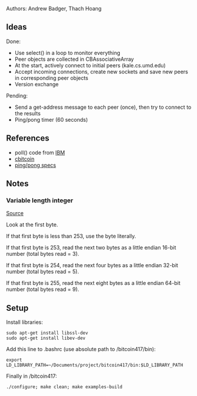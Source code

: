 Authors: Andrew Badger, Thach Hoang

## Ideas

Done:

- Use select() in a loop to monitor everything
- Peer objects are collected in CBAssociativeArray
- At the start, actively connect to initial peers (kale.cs.umd.edu)
- Accept incoming connections, create new sockets and save new peers in corresponding peer objects
- Version exchange

Pending:

- Send a get-address message to each peer (once), then try to connect to the results
- Ping/pong timer (60 seconds)

## References

- poll() code from [IBM](http://pic.dhe.ibm.com/infocenter/iseries/v6r1m0/index.jsp?topic=/rzab6/poll.htm)
- [cbitcoin](https://github.com/MatthewLM/cbitcoin)
- [ping/pong specs](https://en.bitcoin.it/wiki/BIP_0031)

## Notes

### Variable length integer

[Source](https://bitcointalk.org/index.php?PHPSESSID=0j57qusrqmvof5lclsre0l4t02&topic=32849.msg410480#msg410480)

Look at the first byte.

If that first byte is less than 253, use the byte literally.

If that first byte is 253, read the next two bytes as a little endian 16-bit number (total bytes read = 3).

If that first byte is 254, read the next four bytes as a little endian 32-bit number (total bytes read = 5).

If that first byte is 255, read the next eight bytes as a little endian 64-bit number (total bytes read = 9).

## Setup

Install libraries:

```
sudo apt-get install libssl-dev
sudo apt-get install libev-dev
```

Add this line to .bashrc (use absolute path to /bitcoin417/bin):

```
export LD_LIBRARY_PATH=~/Documents/project/bitcoin417/bin:$LD_LIBRARY_PATH
```

Finally in /bitcoin417:

```
./configure; make clean; make examples-build
```

